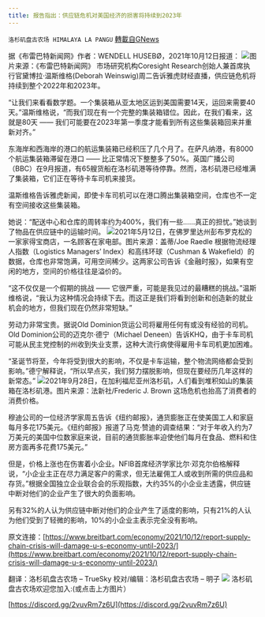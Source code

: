```yaml
---
title: 报告指出：供应链危机对美国经济的损害将持续到2023年
---
```

`洛杉矶盘古农场 HIMALAYA LA PANGU` [轉載自GNews](https://gnews.org/zh-hans/1593647/)

据《布雷巴特新闻网》作者：WENDELL HUSEBØ，2021年10月12日报道：
![](https://assets.gnews.org/wp-content/uploads/2021/10/image-247.png)图片来源：《布雷巴特新闻网》
市场研究机构Coresight Research创始人兼首席执行官黛博拉·温斯维格(Deborah Weinswig)周二告诉雅虎财经直播，供应链危机将持续到整个2022年和2023年。

“让我们来看看数学题。一个集装箱从亚太地区运到美国需要14天，运回来需要40天。”温斯维格说，“而我们现在有一个完整的集装箱错位。因此，在我们看来，这就是80天 —— 我们可能要在2023年第一季度才能看到所有这些集装箱回来并重新对齐。”

东海岸和西海岸的港口的航运集装箱已经积压了几个月了。在萨凡纳港，有8000个航运集装箱滞留在港口 —— 比正常情况下整整多了50%。英国广播公司（BBC）在9月报道，有65艘货船在洛杉矶港等待停靠。然而，洛杉矶港已经堆满了集装箱，它们正在等待卡车司机来接货。

温斯维格告诉雅虎新闻，即使卡车司机可以在港口腾出集装箱空间，仓库也不一定有空间接收这些集装箱。

她说：“配送中心和仓库的周转率约为400%，我们有一些……真正的担忧。”她谈到了物品在供应链中的运输时间。
![](https://assets.gnews.org/wp-content/uploads/2021/10/2525.png)2021年5月12日，在佛罗里达州彭布罗克松的一家家得宝商店，一名顾客在家电部。图片来源：盖蒂/Joe Raedle
根据物流经理人指数（Logistics Managers’ Index）和高纬环球（Cushman & Wakefield）的数据，仓库也非常饱满，可用空间稀少。这两家公司告诉《金融时报》，如果有空闲的地方，空间的价格往往是溢价的。

“这不仅仅是一个假期的挑战 —— 它很严重，可能是我见过的最糟糕的挑战。”温斯维格说，“我认为这种情况会持续下去。而这正是我们将看到创新和创造新的就业机会的地方，但我们现在仍然非常短缺。”

劳动力非常宝贵。据说Old Dominion货运公司将雇用任何有或没有经验的司机。Old Dominion公司的迈克尔·德宁（Michael Deneen）告诉KHQ，由于卡车司机可能从民主党控制的州收到失业支票，这种大流行病使得雇用卡车司机更加困难。

“圣诞节将至，今年将受到很大的影响，不仅是卡车运输，整个物流网络都会受到影响。”德宁解释说，“所以早点买，我们努力摆脱影响，但现在要经历几年这样的新常态。”
![](https://assets.gnews.org/wp-content/uploads/2021/10/image-248.png)2021年9月28日，在加利福尼亚州洛杉矶，人们看到堆积如山的集装箱在洛杉矶港。图片来源：法新社/Frederic J. Brown
这场危机也抬高了消费者的消费价格。

穆迪公司的一位经济学家周五告诉《纽约邮报》，通货膨胀正在使美国工人和家庭每月多花175美元。《纽约邮报》报道了马克·赞迪的调查结果：“对于年收入约为7万美元的美国中位数家庭来说，目前的通货膨胀率迫使他们每月在食品、燃料和住房方面再多花费175美元。”

但是，价格上涨也在伤害着小企业。NFIB首席经济学家比尔·邓克尔伯格解释说，“小企业主正在尽力满足客户的需求，但无法雇佣工人或收到所需的供应品和存货。”根据全国独立企业联合会的乐观指数，大约35%的小企业主透露，供应链中断对他们的企业产生了很大的负面影响。

另有32%的人认为供应链中断对他们的企业产生了适度的影响，只有21%的人认为他们受到了轻微的影响，10%的小企业主表示完全没有影响。

原文连接：[https://www.breitbart.com/economy/2021/10/12/report-supply-chain-crisis-will-damage-u-s-economy-until-2023/](https://www.breitbart.com/economy/2021/10/12/report-supply-chain-crisis-will-damage-u-s-economy-until-2023/)

翻译：洛杉矶盘古农场 – TrueSky
校对/编辑：洛杉矶盘古农场 – 明子
![](https://assets.gnews.org/wp-content/uploads/2021/03/WhatsApp-Image-2021-06-26-at-22.05.30.jpeg)
洛杉矶盘古农场欢迎您加入:(或点击上方图片）

[https://discord.gg/2vuvRm7z6U](https://discord.gg/2vuvRm7z6U)

